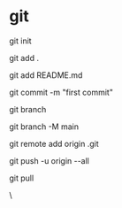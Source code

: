 # git

git init

git add .

git add README.md

git commit -m "first commit"

git branch

git branch -M main

git remote add origin <Azure DevOps Repo URL>.git

git push -u origin --all

git pull

\\
